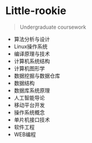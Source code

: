 # Little-rookie
> Undergraduate coursework

+ 算法分析与设计
+ Linux操作系统
+ 编译原理与技术
+ 计算机系统结构
+ 计算机图形学
+ 数据挖掘与数据仓库
+ 数据结构
+ 数据库系统原理
+ 人工智能导论
+ 移动平台开发
+ 操作系统概念
+ 单片机接口技术
+ 软件工程
+ WEB编程
